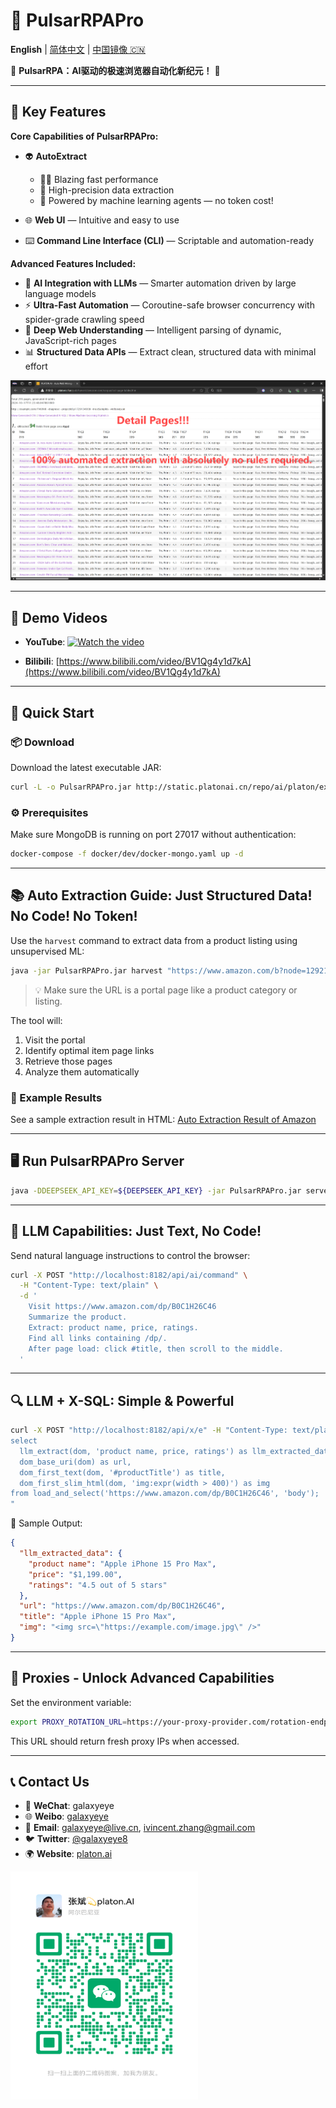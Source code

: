 # 🚀 PulsarRPAPro

**English** | [简体中文](README-CN.md) | [中国镜像 🇨🇳](https://gitee.com/platonai_galaxyeye/exotic)

💖 **PulsarRPA：AI驱动的极速浏览器自动化新纪元！** 💖

---

## 🌟 Key Features

**Core Capabilities of PulsarRPAPro:**

* 👽 **AutoExtract**

  * 🏃‍♂️ Blazing fast performance
  * 🎯 High-precision data extraction
  * 🤖 Powered by machine learning agents — no token cost!

* 🌐 **Web UI** — Intuitive and easy to use

* ⌨️ **Command Line Interface (CLI)** — Scriptable and automation-ready

**Advanced Features Included:**

* 🤖 **AI Integration with LLMs** — Smarter automation driven by large language models
* ⚡ **Ultra-Fast Automation** — Coroutine-safe browser concurrency with spider-grade crawling speed
* 🧠 **Deep Web Understanding** — Intelligent parsing of dynamic, JavaScript-rich pages
* 📊 **Structured Data APIs** — Extract clean, structured data with minimal effort

![Auto Extraction Result Snapshot](docs/images/amazon.png)

---

## 🎥 Demo Videos

* **YouTube**:
  [![Watch the video](https://img.youtube.com/vi/qoXbnL4wdtc/0.jpg)](https://www.youtube.com/watch?v=qoXbnL4wdtc)

* **Bilibili**:
  [https://www.bilibili.com/video/BV1Qg4y1d7kA](https://www.bilibili.com/video/BV1Qg4y1d7kA)

---

## 🚀 Quick Start

### 📦 Download

Download the latest executable JAR:

```bash
curl -L -o PulsarRPAPro.jar http://static.platonai.cn/repo/ai/platon/exotic/PulsarRPAPro.jar
```

### ⚙️ Prerequisites

Make sure MongoDB is running on port 27017 without authentication:

```bash
docker-compose -f docker/dev/docker-mongo.yaml up -d
```

---

## 📚 Auto Extraction Guide: Just Structured Data! No Code! No Token!

Use the `harvest` command to extract data from a product listing using unsupervised ML:

```bash
java -jar PulsarRPAPro.jar harvest "https://www.amazon.com/b?node=1292115011" -diagnose -refresh
```

> 💡 Make sure the URL is a portal page like a product category or listing.

The tool will:

1. Visit the portal
2. Identify optimal item page links
3. Retrieve those pages
4. Analyze them automatically

### 📄 Example Results

See a sample extraction result in HTML:
[Auto Extraction Result of Amazon](docs/amazon-harvest-result.html)

---

## 🖥️ Run PulsarRPAPro Server

```bash
java -DDEEPSEEK_API_KEY=${DEEPSEEK_API_KEY} -jar PulsarRPAPro.jar serve
```

---

## 🧠 LLM Capabilities: Just Text, No Code!

Send natural language instructions to control the browser:

```bash
curl -X POST "http://localhost:8182/api/ai/command" \
  -H "Content-Type: text/plain" \
  -d '
    Visit https://www.amazon.com/dp/B0C1H26C46
    Summarize the product.
    Extract: product name, price, ratings.
    Find all links containing /dp/.
    After page load: click #title, then scroll to the middle.
  '
```

---

## 🔍 LLM + X-SQL: Simple & Powerful

```bash
curl -X POST "http://localhost:8182/api/x/e" -H "Content-Type: text/plain" -d "
select
  llm_extract(dom, 'product name, price, ratings') as llm_extracted_data,
  dom_base_uri(dom) as url,
  dom_first_text(dom, '#productTitle') as title,
  dom_first_slim_html(dom, 'img:expr(width > 400)') as img
from load_and_select('https://www.amazon.com/dp/B0C1H26C46', 'body');
"
```

🔎 Sample Output:

```json
{
  "llm_extracted_data": {
    "product name": "Apple iPhone 15 Pro Max",
    "price": "$1,199.00",
    "ratings": "4.5 out of 5 stars"
  },
  "url": "https://www.amazon.com/dp/B0C1H26C46",
  "title": "Apple iPhone 15 Pro Max",
  "img": "<img src=\"https://example.com/image.jpg\" />"
}
```

---

## 🔧 Proxies - Unlock Advanced Capabilities

Set the environment variable:

```bash
export PROXY_ROTATION_URL=https://your-proxy-provider.com/rotation-endpoint
```

This URL should return fresh proxy IPs when accessed.

---

## 📞 Contact Us

* 💬 **WeChat**: galaxyeye
* 🌐 **Weibo**: [galaxyeye](https://weibo.com/galaxyeye)
* 📧 **Email**: [galaxyeye@live.cn](mailto:galaxyeye@live.cn), [ivincent.zhang@gmail.com](mailto:ivincent.zhang@gmail.com)
* 🐦 **Twitter**: [@galaxyeye8](https://twitter.com/galaxyeye8)
* 🌍 **Website**: [platon.ai](https://platon.ai)

<div style="display: flex;">
  <img src="docs/images/wechat-author.png" width="300" height="365" alt="WeChat QR Code" />
</div>

